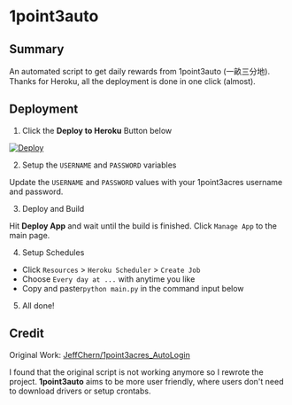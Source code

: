 # 1point3auto

## Summary
An automated script to get daily rewards from 1point3auto (一畝三分地). Thanks for Heroku, all the deployment is done in one click (almost). 

## Deployment

1. Click the **Deploy to Heroku** Button below

[![Deploy](https://www.herokucdn.com/deploy/button.png)](https://heroku.com/deploy)

2. Setup the `USERNAME` and `PASSWORD` variables

Update the `USERNAME` and `PASSWORD` values with your 1point3acres username and password. 

3. Deploy and Build

Hit **Deploy App** and wait until the build is finished. Click `Manage App` to the main page.

4. Setup Schedules

* Click `Resources` > `Heroku Scheduler` > `Create Job`
* Choose `Every day at ...` with anytime you like
* Copy and paster`python main.py` in the command input below

5. All done!


## Credit
Original Work: [JeffChern/1point3acres_AutoLogin](https://github.com/JeffChern/1point3acres_AutoLogin)

I found that the original script is not working anymore so I rewrote the project. **1point3auto** aims to be more user friendly, where users don't need to download drivers or setup crontabs.
